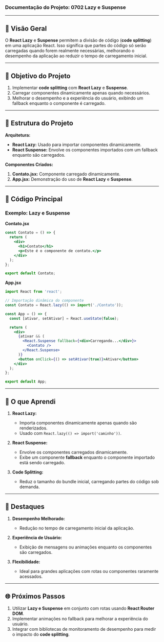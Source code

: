 ### Documentação do Projeto: **0702 Lazy e Suspense**

---

## 📖 Visão Geral

O **React Lazy** e **Suspense** permitem a divisão de código (**code splitting**) em uma aplicação React. Isso significa que partes do código só serão carregadas quando forem realmente necessárias, melhorando o desempenho da aplicação ao reduzir o tempo de carregamento inicial.

---

## 🎯 Objetivo do Projeto

1. Implementar **code splitting** com **React Lazy** e **Suspense**.
2. Carregar componentes dinamicamente apenas quando necessários.
3. Melhorar o desempenho e a experiência do usuário, exibindo um fallback enquanto o componente é carregado.

---

## 📄 Estrutura do Projeto

**Arquitetura:**
- **React Lazy:** Usado para importar componentes dinamicamente.
- **React Suspense:** Envolve os componentes importados com um fallback enquanto são carregados.

**Componentes Criados:**
1. **Contato.jsx:** Componente carregado dinamicamente.
2. **App.jsx:** Demonstração do uso de **React Lazy** e **Suspense**.

---

## 🔧 Código Principal

### **Exemplo: Lazy e Suspense**

**Contato.jsx**

```jsx
const Contato = () => {
  return (
    <div>
      <h1>Contato</h1>
      <p>Este é o componente de contato.</p>
    </div>
  );
};

export default Contato;
```

**App.jsx**

```jsx
import React from 'react';

// Importação dinâmica do componente
const Contato = React.lazy(() => import('./Contato'));

const App = () => {
  const [ativar, setAtivar] = React.useState(false);

  return (
    <div>
      {ativar && (
        <React.Suspense fallback={<div>Carregando...</div>}>
          <Contato />
        </React.Suspense>
      )}
      <button onClick={() => setAtivar(true)}>Ativar</button>
    </div>
  );
};

export default App;
```

---

## 🧠 O que Aprendi

1. **React Lazy:**
   - Importa componentes dinamicamente apenas quando são renderizados.
   - Usado com `React.lazy(() => import('caminho'))`.

2. **React Suspense:**
   - Envolve os componentes carregados dinamicamente.
   - Exibe um componente **fallback** enquanto o componente importado está sendo carregado.

3. **Code Splitting:**
   - Reduz o tamanho do bundle inicial, carregando partes do código sob demanda.

---

## 🌟 Destaques

1. **Desempenho Melhorado:**
   - Redução no tempo de carregamento inicial da aplicação.

2. **Experiência de Usuário:**
   - Exibição de mensagens ou animações enquanto os componentes são carregados.

3. **Flexibilidade:**
   - Ideal para grandes aplicações com rotas ou componentes raramente acessados.

---

## 🌐 Próximos Passos

1. Utilizar **Lazy e Suspense** em conjunto com rotas usando **React Router DOM**.
2. Implementar animações no fallback para melhorar a experiência do usuário.
3. Integrar com bibliotecas de monitoramento de desempenho para medir o impacto do **code splitting**.